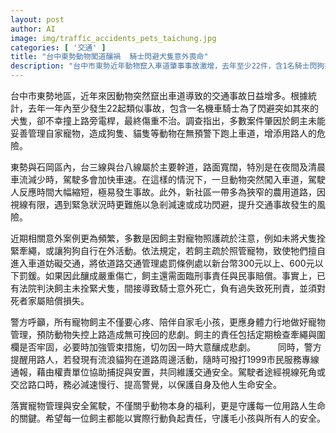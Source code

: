 ```yaml
---
layout: post
author: AI
image: img/traffic_accidents_pets_taichung.jpg
categories: [ '交通' ]
title: "台中東勢動物闖道釀禍  騎士閃避犬隻意外喪命"
description: "台中市東勢近年動物竄入車道肇事事故激增，去年至少22件，含1名騎士閃狗撞電桿亡。主因飼主管理疏忽，犬貓深夜清晨闖主幹道、農路風險高。依規定飼主未管束動物可罰300至600元，釀重大傷亡還須負刑責及賠償。警方籲飼主強化管理，防悲劇再發；民眾遇流浪動物可撥1999通報，駕駛經死角路口應減速、警覺，共護交通生命安全。"
---
```

台中市東勢地區，近年來因動物突然竄出車道導致的交通事故日益增多。根據統計，去年一年內至少發生22起類似事故，包含一名機車騎士為了閃避突如其來的犬隻，卻不幸撞上路旁電桿，最終傷重不治。調查指出，多數案件肇因於飼主未能妥善管理自家寵物，造成狗隻、貓隻等動物在無預警下跑上車道，增添用路人的危險。

東勢與石岡區內，台三線與台八線屬於主要幹道，路面寬闊，特別是在夜間及清晨車流減少時，駕駛多會加快車速。在這樣的情況下，一旦動物突然闖入車道，駕駛人反應時間大幅縮短，極易發生事故。此外，新社區一帶多為狹窄的農用道路，因視線有限，遇到緊急狀況時更難施以急剎減速或成功閃避，提升交通事故發生的風險。

近期相關意外案例更為頻繁，多數是因飼主對寵物照護疏於注意，例如未將犬隻拴緊牽繩，或讓狗狗自行在外活動。依法規定，若飼主疏於照管寵物，致使牠們擅自進入車道妨礙交通，將依道路交通管理處罰條例處以新台幣300元以上、600元以下罰鍰。如果因此釀成嚴重傷亡，飼主還需面臨刑事責任與民事賠償。事實上，已有法院判決飼主未拴緊犬隻，間接導致騎士意外死亡，負有過失致死刑責，並須對死者家屬賠償損失。

警方呼籲，所有寵物飼主不僅要心疼、陪伴自家毛小孩，更應身體力行地做好寵物管理，預防動物失控上路造成無可挽回的悲劇。飼主的責任包括定期檢查牽繩與圍欄是否牢固，必要時加強管束措施，切勿因一時大意釀成悲劇。
　　
同時，警方提醒用路人，若發現有流浪貓狗在道路周邊活動，隨時可撥打1999市民服務專線通報，藉由權責單位協助捕捉與安置，共同維護交通安全。駕駛者途經視線死角或交岔路口時，務必減速慢行、提高警覺，以保護自身及他人生命安全。

落實寵物管理與安全駕駛，不僅關乎動物本身的福利，更是守護每一位用路人生命的關鍵。希望每一位飼主都能以實際行動負起責任，守護毛小孩與所有人的安全。